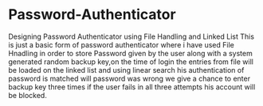 # Password-Authenticator
Designing Password Authenticator using File Handling and Linked List
This is just a basic form of password authenticator where i have used
File Hnadling in order to store Password given by the user along with 
a system generated random backup key,on the time of login the entries 
from file will be loaded on the linked list and using linear search his 
authentication of password is matched will password was wrong we give a
chance to enter backup key three times if the user fails in all three
attempts his account will be blocked.